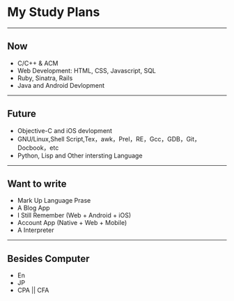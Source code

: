 # My Study Plans
---
## Now
* C/C++ & ACM 
* Web Development: HTML, CSS, Javascript, SQL
* Ruby, Sinatra, Rails
* Java and Android Devlopment
---
## Future
* Objective-C and iOS devlopment 
* GNU/Linux,Shell Script,Tex，awk，Prel，RE，Gcc，GDB，Git，Docbook，etc 
* Python, Lisp and Other intersting Language

---
## Want to write
* Mark Up Language Prase 
* A Blog App
* I Still Remember (Web + Android + iOS)
* Account App (Native + Web + Mobile)
* A Interpreter
---
## Besides Computer
* En
* JP
* CPA || CFA


